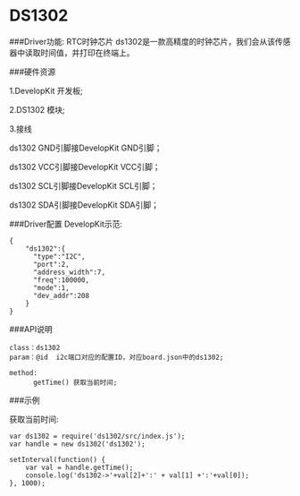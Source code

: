 # DS1302

###Driver功能: RTC时钟芯片
ds1302是一款高精度的时钟芯片，我们会从该传感器中读取时间值，并打印在终端上。


###硬件资源

1.DevelopKit 开发板;

2.DS1302 模块;

3.接线

ds1302 GND引脚接DevelopKit GND引脚；

ds1302 VCC引脚接DevelopKit VCC引脚；

ds1302 SCL引脚接DevelopKit SCL引脚；

ds1302 SDA引脚接DevelopKit SDA引脚；


###Driver配置
DevelopKit示范:

```
{
    "ds1302":{
      "type":"I2C",
      "port":2,
      "address_width":7,
      "freq":100000,
      "mode":1,
      "dev_addr":208
    }
}
```

###API说明

```
class：ds1302
param：@id  i2c端口对应的配置ID，对应board.json中的ds1302;

method:
      getTime() 获取当前时间;
```

###示例

获取当前时间:

```
var ds1302 = require('ds1302/src/index.js');
var handle = new ds1302('ds1302');

setInterval(function() {
    var val = handle.getTime();
    console.log('ds1302->'+val[2]+':' + val[1] +':'+val[0]);
}, 1000);

```

